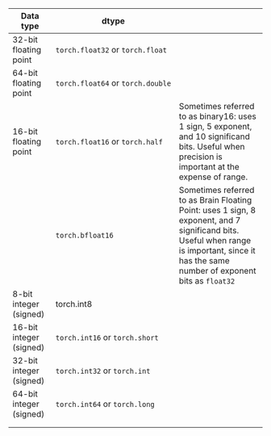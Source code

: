 
| Data type               | dtype                             |                                                                                                                                                                                            |
| ----------------------- | --------------------------------- | ------------------------------------------------------------------------------------------------------------------------------------------------------------------------------------------ |
| 32-bit floating point   | `torch.float32` or `torch.float`  |                                                                                                                                                                                            |
| 64-bit floating point   | `torch.float64` or `torch.double` |                                                                                                                                                                                            |
| 16-bit floating point   | `torch.float16` or `torch.half`   | Sometimes referred to as binary16: uses 1 sign, 5 exponent, and 10 significand bits. Useful when precision is important at the expense of range.                                           |
|                         | `torch.bfloat16`                  | Sometimes referred to as Brain Floating Point: uses 1 sign, 8 exponent, and 7 significand bits. Useful when range is important, since it has the same number of exponent bits as `float32` |
| 8-bit integer (signed)  | torch.int8                        |                                                                                                                                                                                            |
| 16-bit integer (signed) | `torch.int16` or `torch.short`    |                                                                                                                                                                                            |
| 32-bit integer (signed) | `torch.int32` or `torch.int`      |                                                                                                                                                                                            |
| 64-bit integer (signed) | `torch.int64` or `torch.long`     |                                                                                                                                                                                            |
|                         |                                   |                                                                                                                                                                                            |
|                         |                                   |                                                                                                                                                                                            |
